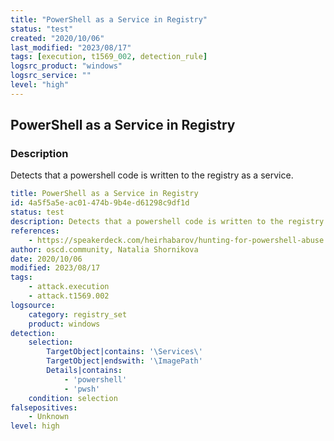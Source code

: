 ```yaml
---
title: "PowerShell as a Service in Registry"
status: "test"
created: "2020/10/06"
last_modified: "2023/08/17"
tags: [execution, t1569_002, detection_rule]
logsrc_product: "windows"
logsrc_service: ""
level: "high"
---
```


## PowerShell as a Service in Registry

### Description

Detects that a powershell code is written to the registry as a service.

```yml
title: PowerShell as a Service in Registry
id: 4a5f5a5e-ac01-474b-9b4e-d61298c9df1d
status: test
description: Detects that a powershell code is written to the registry as a service.
references:
    - https://speakerdeck.com/heirhabarov/hunting-for-powershell-abuse
author: oscd.community, Natalia Shornikova
date: 2020/10/06
modified: 2023/08/17
tags:
    - attack.execution
    - attack.t1569.002
logsource:
    category: registry_set
    product: windows
detection:
    selection:
        TargetObject|contains: '\Services\'
        TargetObject|endswith: '\ImagePath'
        Details|contains:
            - 'powershell'
            - 'pwsh'
    condition: selection
falsepositives:
    - Unknown
level: high

```
